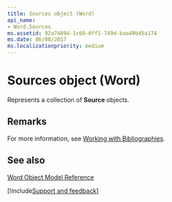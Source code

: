 ```yaml
---
title: Sources object (Word)
api_name:
- Word.Sources
ms.assetid: 92a74894-1c69-0ff1-749d-baa49b45a174
ms.date: 06/08/2017
ms.localizationpriority: medium
---
```



# Sources object (Word)

Represents a collection of **Source** objects.


## Remarks

For more information, see [Working with Bibliographies](../word/Concepts/Working-with-Word/working-with-bibliographies.md).


## See also


[Word Object Model Reference](overview/Word/object-model.md)

[!include[Support and feedback](~/includes/feedback-boilerplate.md)]